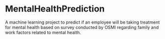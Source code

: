 # MentalHealthPrediction
A machine learning project to predict if an employee will be taking treatment for mental health based on survey conducted by OSMI regarding family and work factors related to mental health.
